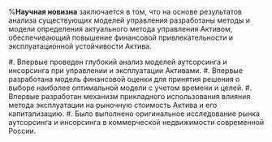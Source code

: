 %**Научная новизна**
заключается в том, что на основе результатов анализа существующих моделей управления разработаны методы и модели определения актуального метода управления Активом, обеспечивающий повышение финансовой привлекательности и эксплуатационной устойчивости Актива.

#. Впервые проведен глубокий анализ моделей аутсорсинга и инсорсинга при управлении и эксплуатации Активами.
#. Впервые разработана модель финансовой оценки для принятия решения о выборе наиболее оптимальной модели с учетом времени и целей.
#. Впервые разработан механизм прикладного использования влияния метода эксплуатации на рыночную стоимость Актива и его капитализацию.
#. Было выполнено оригинальное исследование рынка аутсорсинга и инсорсинга в коммерческой недвижимости современной России.